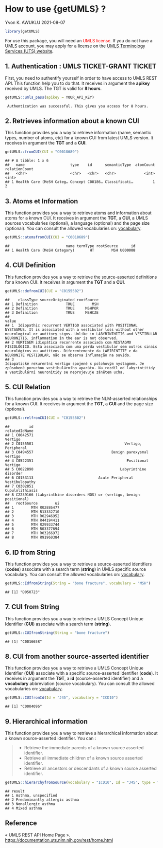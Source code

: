 How to use {getUMLS} ?
================
Yvon K. AWUKLU
2021-08-07

``` r
library(getUMLS)
```
For use this package, you will need an <span style="color: red">UMLS license</span>. If you do not have a UMLS account, you may apply for a license on the [UMLS Terminology Services (UTS) website](https://uts.nlm.nih.gov/).
## 1. Authentication : UMLS TICKET-GRANT TICKET

First, you need to authentify yourself in order to have access to UMLS
REST API. This function help you to do that. It receives in argument the **apikey** received by UMLS. The TGT is valid for **8 hours**.

``` r
getUMLS::umls_pass(apikey = YOUR_API_KEY)
```

     Authentication was successful. This gives you access for 8 hours.

## 2. Retrieves information about a known CUI

This function provides you a way to retrieve information (name, semantic
types, number of atoms, etc) for a known CUI from latest UMLS version.
It receives in argument the **TGT** and a **CUI**.

``` r
getUMLS::fromCUI(CUI = "C0018689")
```

    ## # A tibble: 1 x 6
    ##   name                     type    id      semanticType  atomCount relationCount
    ##   <chr>                    <chr>   <chr>   <chr>             <int>         <int>
    ## 1 Health Care (MeSH Categ… Concept C00186… Classificati…         1             2

## 3. Atoms et Information

This function provides you a way to retrieve atoms and information about
atoms for a known CUI. It receives in argument the **TGT**, a **CUI**, a
UMLS sources vocabularies (optional), a language (optional) and the page
size (optional). You can consult the allowed vocabularies on:
[vocabulary](https://www.nlm.nih.gov/research/umls/sourcereleasedocs/index.html).

``` r
getUMLS::atomsfromCUI(CUI = "C0018689")
```

    ##                          name termType rootSource      id
    ## 1 Health Care (MeSH Category)       HT        MSH U000008

## 4. CUI Definition

This function provides you a way to retrieve the source-asserted
definitions for a known CUI. It receives in argument the **TGT** and a
**CUI**.

``` r
getUMLS::defromCUI(CUI = "C0155502")
```

    ##    classType sourceOriginated rootSource
    ## 1 Definition             TRUE        MSH
    ## 2 Definition             TRUE     MSHPOR
    ## 3 Definition             TRUE     MSHCZE
    ##                                                                                                                                                                                                                                                   value
    ## 1  Idiopathic recurrent VERTIGO associated with POSITIONAL NYSTAGMUS. It is associated with a vestibular loss without other neurological or auditory signs. Unlike in LABYRINTHITIS and VESTIBULAR NEURONITIS, inflammation in the ear is not observed.
    ## 2 VERTIGEM idiopática recorrente associada com NISTAGMO FISIOLÓGICO. Está associada com uma perda vestibular sem outros sinais neurológicos ou auditivos. Diferentemente da LABIRINTITE e da NEURONITE VESTIBULAR, não se observa inflamação na ouvido.
    ## 3                                                        Idiopatické rekurentní vertigo spojené s polohovým nystagmem. Je způsobené poruchou vestibulárního aparátu. Na rozdíl od labyrintitidy a vestibulární neuronitidy se neprojevuje zánětem ucha.

## 5. CUI Relation

This function provides you a way to retrieve the NLM-asserted
relationships for a known CUI. It receives in argument the **TGT**, a
**CUI** and the page size (optional).

``` r
getUMLS::relfromCUI(CUI = "C0155502")
```

    ##         id                                                relatedIdName
    ## 1 C0042571                                                      Vertigo
    ## 2 C0155501                                          Vertigo, Peripheral
    ## 3 C0494557                                    Benign paroxysmal vertigo
    ## 4 C0522351                                           Positional Vertigo
    ## 5 C0022890                                        Labyrinthine disorder
    ## 6 C0153113                              Acute Peripheral Vestibulopathy
    ## 7 C0302851                                              Cupulolithiasis
    ## 8 C2239166 (Labyrinthine disorders NOS) or (vertigo, benign positional)
    ##   rootSource        ui
    ## 1        MTH R02886477
    ## 2        MTH R13332710
    ## 3        MTH R02946952
    ## 4        MTH R44194411
    ## 5        MTH R29933744
    ## 6        MTH R03377694
    ## 7        MTH R03266972
    ## 8        MTH R91960384

## 6. ID from String

This function provides you a way to retrieve a source-asserted
identifiers (**codes**) associate with a search term (**string**) in
UMLS specific source vocabulary. You can consult the allowed
vocabularies on:
[vocabulary](https://www.nlm.nih.gov/research/umls/sourcereleasedocs/index.html).

``` r
getUMLS::IdfromString(String = "bone fracture", vocabulary = "MSH")
```

    ## [1] "D050723"

## 7. CUI from String

This function provides you a way to retrieve a UMLS Concept Unique
Identifier (**CUI**) associate with a search term (**string**).

``` r
getUMLS::CUIfromString(String = "bone fracture")
```

    ## [1] "C0016658"

## 8. CUI from another source-asserted identifier

This function provides you a way to retrieve a UMLS Concept Unique
Identifier (**CUI**) associate with a specific source-asserted
identifier (**code**). It receives in argument the **TGT**, a **id**
(source-asserted identifier) and a **vocabulary** abbreviation (source
vocabulary). You can consult the allowed vocabularies on:
[vocabulary](https://www.nlm.nih.gov/research/umls/sourcereleasedocs/index.html).

``` r
getUMLS::CUIfromId(Id = "J45", vocabulary = "ICD10")
```

    ## [1] "C0004096"

## 9. Hierarchical information

This function provides you a way to retrieve a hierarchical information
about a known source-asserted identifier. You can : 
> * Retrieve the immediate parents of a known source asserted identifier. 
> * Retrieve all immediate children of a known source asserted identifier. 
> * Retrieve all ancestors or descendants of a known source asserted identifier.

``` r
getUMLS::hierarchyfromSource(vocabulary = "ICD10", Id = "J45", type = "children")
```

    ## result                                            
    ## 1 Asthma, unspecified          
    ## 2 Predominantly allergic asthma
    ## 3 Nonallergic asthma           
    ## 4 Mixed asthma  

## Reference

« UMLS REST API Home Page ».
<https://documentation.uts.nlm.nih.gov/rest/home.html>
